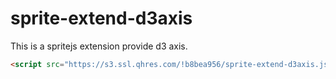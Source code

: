 # sprite-extend-d3axis

This is a spritejs extension provide d3 axis.

```html
<script src="https://s3.ssl.qhres.com/!b8bea956/sprite-extend-d3axis.js"></script>
```
